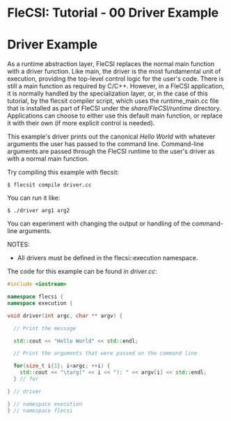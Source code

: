 # FleCSI: Tutorial - 00 Driver Example
<!--
  The above header is required for Doxygen to correctly name the
  auto-generated page. It is ignored in the FleCSI guide documentation.
-->

<!-- CINCHDOC DOCUMENT(user-guide) SECTION(tutorial::driver) -->

# Driver Example

As a runtime abstraction layer, FleCSI replaces the normal main
function with a driver function. Like main, the driver is the most
fundamental unit of execution, providing the top-level control logic
for the user's code. There is still a main function as required by
C/C++. However, in a FleCSI application, it is normally handled by
the specialization layer, or, in the case of this tutorial, by the
flecsit compiler script, which uses the runtime_main.cc file that is
installed as part of FleCSI under the *share/FleCSI/runtime* directory.
Applications can choose to either use this default main function, or
replace it with their own (if more explicit control is needed).

This example's driver prints out the canonical *Hello World* with
whatever arguments the user has passed to the command line.
Command-line arguments are passed through the FleCSI runtime to the
user's driver as with a normal main function.

Try compiling this example with flecsit:

```
$ flecsit compile driver.cc
```

You can run it like:

```
$ ./driver arg1 arg2
```

You can experiment with changing the output or handling of the
command-line arguments.

NOTES:

* All drivers must be defined in the flecsi::execution namespace.

The code for this example can be found in *driver.cc*:

```cpp
#include <iostream>

namespace flecsi {
namespace execution {

void driver(int argc, char ** argv) {

  // Print the message

  std::cout << "Hello World" << std::endl;

  // Print the arguments that were passed on the command line

  for(size_t i{1}; i<argc; ++i) {
    std::cout << "\targ(" << i << "): " << argv[i] << std::endl;
  } // for

} // driver

} // namespace execution
} // namespace flecsi
```

<!-- vim: set tabstop=2 shiftwidth=2 expandtab fo=cqt tw=72 : -->
